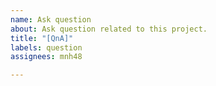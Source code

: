 ```yaml
---
name: Ask question
about: Ask question related to this project.
title: "[QnA]"
labels: question
assignees: mnh48

---
```



